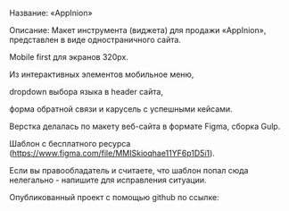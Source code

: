 Название: «AppInion»

Описание: Макет инструмента (виджета) для продажи «AppInion», представлен в виде одностраничного сайта.

Mobile first для экранов 320px.

<!--Существует версия для экранов 768px и версия dekstop 1440px.-->

Из интерактивных элементов мобильное меню,

dropdown выбора языка в header сайта,

форма обратной связи и карусель с успешными кейсами.


Верстка делалась по макету веб-сайта в формате Figma, сборка Gulp.

Шаблон с бесплатного ресурса (https://www.figma.com/file/MMISkioqhae11YF6p1D5i1).

Если вы правообладатель и считаете, что шаблон попал сюда нелегально - напишите для исправления ситуации.

Опубликованный проект с помощью github по ссылке:

